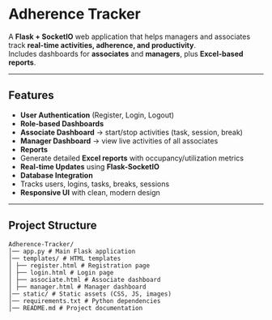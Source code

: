#  Adherence Tracker

A **Flask + SocketIO** web application that helps managers and associates track **real-time activities, adherence, and productivity**.  
Includes dashboards for **associates** and **managers**, plus **Excel-based reports**.

---

##  Features
-  **User Authentication** (Register, Login, Logout)
-  **Role-based Dashboards**
  - **Associate Dashboard** → start/stop activities (task, session, break)
  - **Manager Dashboard** → view live activities of all associates
-  **Reports**
  - Generate detailed **Excel reports** with occupancy/utilization metrics
-  **Real-time Updates** using **Flask-SocketIO**
-  **Database Integration**
  - Tracks users, logins, tasks, breaks, sessions
-  **Responsive UI** with clean, modern design

---

##  Project Structure
```vbnet
Adherence-Tracker/
│── app.py # Main Flask application
│── templates/ # HTML templates
│ ├── register.html # Registration page
│ ├── login.html # Login page
│ ├── associate.html # Associate dashboard
│ ├── manager.html # Manager dashboard
│── static/ # Static assets (CSS, JS, images)
│── requirements.txt # Python dependencies
│── README.md # Project documentation
```
